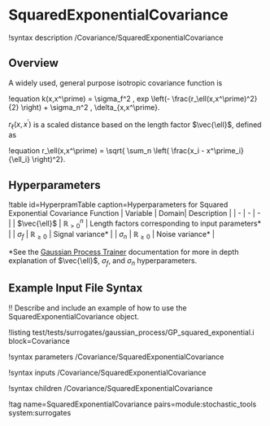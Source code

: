 # SquaredExponentialCovariance

!syntax description /Covariance/SquaredExponentialCovariance

## Overview

A widely used, general purpose isotropic covariance function is

!equation
k(x,x^\prime) = \sigma_f^2 \, exp \left(- \frac{r_\ell(x,x^\prime)^2}{2} \right) + \sigma_n^2 \, \delta_{x,x^\prime}.

$r_\ell(x,x^\prime)$ is a scaled distance based on the length factor $\vec{\ell}$, defined as

!equation
r_\ell(x,x^\prime) = \sqrt{ \sum_n \left( \frac{x_i - x^\prime_i}{\ell_i} \right)^2}.

## Hyperparameters

!table id=HyperpramTable caption=Hyperparameters for Squared Exponential Covariance Function
| Variable | Domain| Description |
| - | - | - |
| $\vec{\ell}$ | $\mathbb{R}_{>0}^n$ | Length factors corresponding to input parameters\* |
| $\sigma_f$ | $\mathbb{R}_{\geq 0}$ | Signal variance\* |
| $\sigma_n$ | $\mathbb{R}_{\geq 0}$ | Noise variance\* |

\*See the [Gaussian Process Trainer](GaussianProcessTrainer.md) documentation for more in depth explanation of $\vec{\ell}$, $\sigma_f$, and $\sigma_n$ hyperparameters.

## Example Input File Syntax

!! Describe and include an example of how to use the SquaredExponentialCovariance object.

!listing test/tests/surrogates/gaussian_process/GP_squared_exponential.i block=Covariance

!syntax parameters /Covariance/SquaredExponentialCovariance

!syntax inputs /Covariance/SquaredExponentialCovariance

!syntax children /Covariance/SquaredExponentialCovariance

!tag name=SquaredExponentialCovariance pairs=module:stochastic_tools system:surrogates
